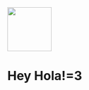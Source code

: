 <img src="https://m.gjcdn.net/user-avatar/200/4601612-pqiv8mds-v4.webp" style="width:100px;">

# **Hey Hola!=3**
